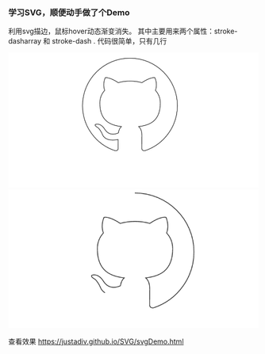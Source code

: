 ### 学习SVG，顺便动手做了个Demo
利用svg描边，鼠标hover动态渐变消失。
其中主要用来两个属性：stroke-dasharray 和 stroke-dash .
代码很简单，只有几行

![hover前](https://github.com/JustADiv/SVG/blob/master/hoverBefore.png)
![hover后](https://github.com/JustADiv/SVG/blob/master/hoverAfter.png)

查看效果 https://justadiv.github.io/SVG/svgDemo.html
